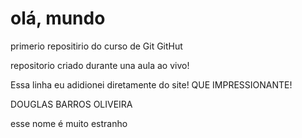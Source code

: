 # olá, mundo
 primerio repositirio do curso de Git GitHut

 repositorio criado durante una aula ao vivo!

 Essa linha eu adidionei diretamente do site! QUE IMPRESSIONANTE!

 DOUGLAS BARROS OLIVEIRA
 
 esse nome é muito estranho
 
